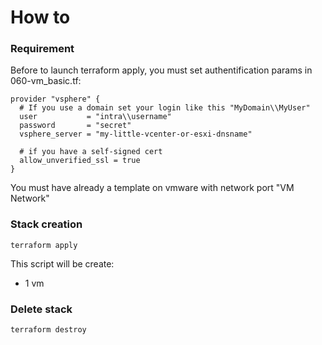 # How to

### Requirement

Before to launch terraform apply, you must set authentification params in 060-vm_basic.tf:
```
provider "vsphere" {
  # If you use a domain set your login like this "MyDomain\\MyUser"
  user           = "intra\\username"
  password       = "secret"
  vsphere_server = "my-little-vcenter-or-esxi-dnsname"

  # if you have a self-signed cert
  allow_unverified_ssl = true
}
```

You must have already a template on vmware with network port "VM Network"

### Stack creation

```
terraform apply
```

This script will be create:
  - 1 vm

### Delete stack

```
terraform destroy
```
